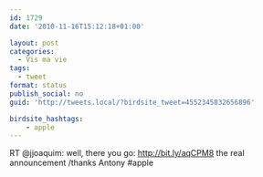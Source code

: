 ```yaml
---
id: 1729
date: '2010-11-16T15:12:18+01:00'

layout: post
categories:
  - Vis ma vie
tags:
  - tweet
format: status
publish_social: no
guid: 'http://tweets.local/?birdsite_tweet=4552345832656896'

birdsite_hashtags:
    - apple
---
```


RT @jjoaquim: well, there you go: http://bit.ly/aqCPM8 the real announcement /thanks Antony #apple